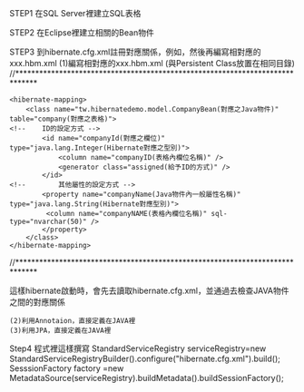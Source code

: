 
STEP1 在SQL Server裡建立SQL表格

STEP2 在Eclipse裡建立相關的Bean物件

STEP3 到hibernate.cfg.xml註冊對應關係，例如<mapping resource="tw/jerry/hibernate/model/CompanyBean.hbm.xml"/>，然後再編寫相對應的xxx.hbm.xml
	(1)編寫相對應的xxx.hbm.xml (與Persistent Class放置在相同目錄)
//*****************************************************************************
	<?xml version="1.0" encoding="UTF-8"?>
	

	<hibernate-mapping>
    	<class name="tw.hibernatedemo.model.CompanyBean(對應之Java物件)" table="company(對應之表格)">
	<!-- 	ID的設定方式 -->
	        <id name="companyId(對應之欄位)" type="java.lang.Integer(Hibernate對應之型別)">
        	    <column name="companyID(表格內欄位名稱)" />
            	<generator class="assigned(給予ID的方式)" />
	        </id>
	<!-- 		其他屬性的設定方式 -->
        	<property name="companyName(Java物件內一般屬性名稱)" type="java.lang.String(Hibernate對應型別)">
           	 <column name="companyNAME(表格內欄位名稱)" sql-type="nvarchar(50)" />
        	</property>
	    </class>
	</hibernate-mapping>
//*****************************************************************************

這樣hibernate啟動時，會先去讀取hibernate.cfg.xml，並通過<mapping>去檢查JAVA物件之間的對應關係


	(2)利用Annotaion，直接定義在JAVA裡
	(3)利用JPA，直接定義在JAVA裡

Step4 程式裡這樣撰寫
	StandardServiceRegistry serviceRegistry=new StandardServiceRegistryBuilder().configure("hibernate.cfg.xml").build();
	SesssionFactory factory =new MetadataSource(serviceRegistry).buildMetadata().buildSessionFactory();



